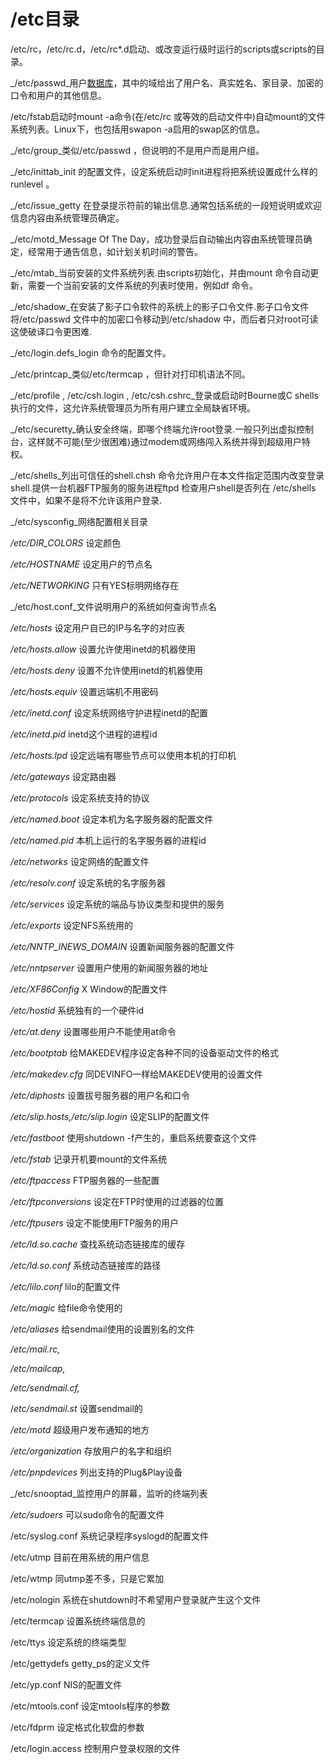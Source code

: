# /etc目录

/etc/rc，/etc/rc.d，/etc/rc\*.d启动、或改变运行级时运行的scripts或scripts的目录。

_/etc/passwd_用户[数据库](http://lib.csdn.net/base/mysql)，其中的域给出了用户名、真实姓名、家目录、加密的口令和用户的其他信息。

/etc/fstab启动时mount -a命令\(在/etc/rc 或等效的启动文件中\)自动mount的文件系统列表。Linux下，也包括用swapon -a启用的swap区的信息。

_/etc/group_类似/etc/passwd ，但说明的不是用户而是用户组。

_/etc/inittab_init 的配置文件，设定系统启动时init进程将把系统设置成什么样的runlevel 。

_/etc/issue_getty 在登录提示符前的输出信息.通常包括系统的一段短说明或欢迎信息内容由系统管理员确定。

_/etc/motd_Message Of The Day，成功登录后自动输出内容由系统管理员确定，经常用于通告信息，如计划关机时间的警告。

_/etc/mtab_当前安装的文件系统列表.由scripts初始化，并由mount 命令自动更新，需要一个当前安装的文件系统的列表时使用，例如df 命令。

_/etc/shadow_在安装了影子口令软件的系统上的影子口令文件.影子口令文件将/etc/passwd 文件中的加密口令移动到/etc/shadow 中，而后者只对root可读这使破译口令更困难.

_/etc/login.defs_login 命令的配置文件。

_/etc/printcap_类似/etc/termcap ，但针对打印机语法不同。

_/etc/profile , /etc/csh.login , /etc/csh.cshrc_登录或启动时Bourne或C shells执行的文件，这允许系统管理员为所有用户建立全局缺省环境。

_/etc/securetty_确认安全终端，即哪个终端允许root登录.一般只列出虚拟控制台，这样就不可能\(至少很困难\)通过modem或网络闯入系统并得到超级用户特权。

_/etc/shells_列出可信任的shell.chsh 命令允许用户在本文件指定范围内改变登录shell.提供一台机器FTP服务的服务进程ftpd 检查用户shell是否列在 /etc/shells 文件中，如果不是将不允许该用户登录.

_/etc/sysconfig_网络配置相关目录

_/etc/DIR\_COLORS_ 设定颜色

_/etc/HOSTNAME_ 设定用户的节点名

_/etc/NETWORKING_ 只有YES标明网络存在

_/etc/host.conf_文件说明用户的系统如何查询节点名

_/etc/hosts_ 设定用户自已的IP与名字的对应表

_/etc/hosts.allow_ 设置允许使用inetd的机器使用

_/etc/hosts.deny_ 设置不允许使用inetd的机器使用

_/etc/hosts.equiv_ 设置远端机不用密码

_/etc/inetd.conf_ 设定系统网络守护进程inetd的配置

_/etc/inetd.pid_ inetd这个进程的进程id

_/etc/hosts.lpd_ 设定远端有哪些节点可以使用本机的打印机

_/etc/gateways_ 设定路由器

_/etc/protocols_ 设定系统支持的协议

_/etc/named.boot_ 设定本机为名字服务器的配置文件

_/etc/named.pid_ 本机上运行的名字服务器的进程id

_/etc/networks_ 设定网络的配置文件

_/etc/resolv.conf_ 设定系统的名字服务器

_/etc/services_ 设定系统的端品与协议类型和提供的服务

_/etc/exports_ 设定NFS系统用的

_/etc/NNTP\_INEWS\_DOMAIN_ 设置新闻服务器的配置文件

_/etc/nntpserver_ 设置用户使用的新闻服务器的地址

_/etc/XF86Config_ X Window的配置文件

_/etc/hostid_ 系统独有的一个硬件id

_/etc/at.deny_ 设置哪些用户不能使用at命令

_/etc/bootptab_ 给MAKEDEV程序设定各种不同的设备驱动文件的格式

_/etc/makedev.cfg_ 同DEVINFO一样给MAKEDEV使用的设置文件

_/etc/diphosts_ 设置拔号服务器的用户名和口令

_/etc/slip.hosts,/etc/slip.login_ 设定SLIP的配置文件

_/etc/fastboot_ 使用shutdown -f产生的，重启系统要查这个文件

_/etc/fstab_ 记录开机要mount的文件系统

_/etc/ftpaccess_ FTP服务器的一些配置

_/etc/ftpconversions_ 设定在FTP时使用的过滤器的位置

_/etc/ftpusers_ 设定不能使用FTP服务的用户

_/etc/ld.so.cache_ 查找系统动态链接库的缓存 

_/etc/ld.so.conf_ 系统动态链接库的路径

_/etc/lilo.conf_ lilo的配置文件

_/etc/magic_ 给file命令使用的

_/etc/aliases_ 给sendmail使用的设置别名的文件

_/etc/mail.rc,_

_/etc/mailcap,_

_/etc/sendmail.cf,_

/_etc/sendmail.st_ 设置sendmail的

_/etc/motd_ 超级用户发布通知的地方

_/etc/organization_ 存放用户的名字和组织

_/etc/pnpdevices_ 列出支持的Plug&Play设备

_/etc/snooptad_监控用户的屏幕，监听的终端列表

_/etc/sudoers_ 可以sudo命令的配置文件

/etc/syslog.conf 系统记录程序syslogd的配置文件

/etc/utmp 目前在用系统的用户信息

/etc/wtmp 同utmp差不多，只是它累加

/etc/nologin 系统在shutdown时不希望用户登录就产生这个文件

/etc/termcap 设置系统终端信息的

/etc/ttys 设定系统的终端类型

/etc/gettydefs getty\_ps的定义文件

/etc/yp.conf NIS的配置文件

/etc/mtools.conf 设定mtools程序的参数

/etc/fdprm 设定格式化软盘的参数

/etc/login.access 控制用户登录权限的文件 



